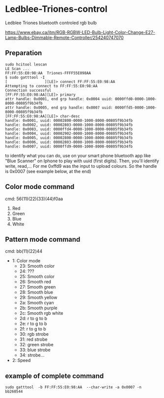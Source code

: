 # Ledblee-Triones-control
Ledblee Triones bluetooth controled rgb bulb

https://www.ebay.ca/itm/RGB-RGBW-LED-Bulb-Light-Color-Change-E27-Lamp-Bulbs-Dimmable-Remote-Controller/254240747070

## Preparation
```
sudo hcitool lescan
LE Scan ...
FF:FF:55:E0:98:AA  Triones-FFFF55E098AA
$ sudo gatttool -I
[                 ][LE]> connect FF:FF:55:E0:98:AA 
Attempting to connect to FF:FF:55:E0:98:AA
Connection successful
[FF:FF:55:E0:98:AA][LE]> primary
attr handle: 0x0001, end grp handle: 0x0004 uuid: 0000ffd0-0000-1000-8000-00805f9b34fb
attr handle: 0x0005, end grp handle: 0x0007 uuid: 0000ffd5-0000-1000-8000-00805f9b34fb
[FF:FF:55:E0:98:AA][LE]> char-desc
handle: 0x0001, uuid: 00002800-0000-1000-8000-00805f9b34fb
handle: 0x0002, uuid: 00002803-0000-1000-8000-00805f9b34fb
handle: 0x0003, uuid: 0000ffd4-0000-1000-8000-00805f9b34fb
handle: 0x0004, uuid: 00002902-0000-1000-8000-00805f9b34fb
handle: 0x0005, uuid: 00002800-0000-1000-8000-00805f9b34fb
handle: 0x0006, uuid: 00002803-0000-1000-8000-00805f9b34fb
handle: 0x0007, uuid: 0000ffd9-0000-1000-8000-00805f9b34fb
```
to identify what you can do, use on your smart phone bluetooth app like "Blue Scanner" on Iphone to play with uuid (first digits). Then, you'll identify write, read,... For me 0xffd9 was the input to upload colours. So the handle is 0x0007 (see example below, at the end)


## Color mode command

cmd: 56(11)(22)(33)(44)f0aa
1. Red
1. Green
1. Blue
1. White

## Pattern mode command
cmd: bb(11)(22)44
* 1: Color mode
  * 23: Smooth color
  * 24: ???
  * 25: Smooth color
  * 26: Smooth red
  * 27: Smooth green
  * 28: Smooth blue
  * 29: Smooth yellow
  * 2a: Smooth cyan
  * 2b: Smooth purple
  * 2c: Smooth rgb white
  * 2d: r to g to b 
  * 2e: r to g to b 
  * 2f: r to g to b
  * 30: rgb strobe
  * 31: red strobe
  * 32: green strobe
  * 33: blue strobe
  * 34: strobe...
* 2: Speed

## example of complete command
```
sudo gatttool  -b FF:FF:55:E0:98:AA  --char-write -a 0x0007 -n bb260544
```